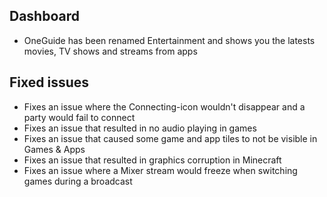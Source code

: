 ## Dashboard
- OneGuide has been renamed Entertainment and shows you the latests movies, TV shows and streams from apps

## Fixed issues
- Fixes an issue where the Connecting-icon wouldn't disappear and a party would fail to connect
- Fixes an issue that resulted in no audio playing in games
- Fixes an issue that caused some game and app tiles to not be visible in Games & Apps
- Fixes an issue that resulted in graphics corruption in Minecraft
- Fixes an issue where a Mixer stream would freeze when switching games during a broadcast
